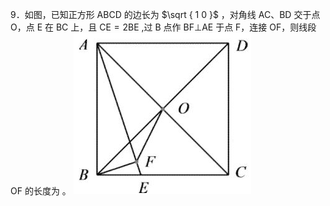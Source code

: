 9．如图，已知正方形 ABCD 的边长为 $\sqrt { 1 0 }$ ，对角线 AC、BD 交于点 O，点 E 在 BC 上，且 $\mathrm { C E } { = } 2 \mathrm { B E }$ ,过 B 点作 BF⊥AE 于点 F，连接 OF，则线段 OF 的长度为 。
![](<../../qs_image_DB/专题1-3_“12345”模型·选填压轴必备大招（共3种类型）（解析版）__/d6048b94b7b55bce03261be199e374ee8202cf123de90c4a80e813ca4d5fcd0c.jpg>)
